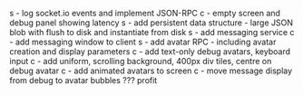 s - log socket.io events and implement JSON-RPC
c - empty screen and debug panel showing latency
s - add persistent data structure - large JSON blob with flush to disk and instantiate from disk
s - add messaging service
c - add messaging window to client
s - add avatar RPC - including avatar creation and display parameters
c - add text-only debug avatars, keyboard input
c - add uniform, scrolling background, 400px div tiles, centre on debug avatar
c - add animated avatars to screen
c - move message display from debug to avatar bubbles
???
profit

